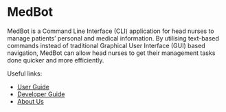 # MedBot

MedBot is a Command Line Interface (CLI) application for head nurses to manage patients’ personal and medical
information. By utilising text-based commands instead of traditional Graphical User Interface (GUI) based navigation,
MedBot can allow head nurses to get their management tasks done quicker and more efficiently.

Useful links:

* [User Guide](UserGuide.md)
* [Developer Guide](DeveloperGuide.md)
* [About Us](AboutUs.md)
